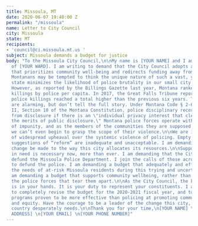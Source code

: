 ```yaml
---
title: Missoula, MT
date: 2020-06-07 19:40:00 Z
permalink: "/missoula"
name: Letter to City Council
city: Missoula
state: MT
recipients:
- 'council@ci.missoula.mt.us '
subject: Missoula demands a budget for justice
body: "To the Missoula City Council,\n\nMy name is [YOUR NAME] and I am a resident
  of [YOUR WARD]. I am writing to demand that the City Council adopts a budget
  that prioritizes community well-being and redirects funding away from the police.\n\nMany
  Montanans may be tempted to think the unique nature of such a vast, yet sparsely-populated
  state minimizes the likelihood of police brutality in our small city communities.
  However, as reported by the Billings Gazette last year, Montana ranked ninth in
  killings by police per capita. In 2017, the Great Falls Tribune reported Montana
  police killings reached a total higher than the previous six years. These figures
  are alarming, but don’t tell the full story. Under Montana Code § 2-6-102 and Article
  II, Section 10 of the Montana Constitution, police disciplinary records are exempt
  from disclosure if there is an \"individual privacy interest that clearly exceeds
  the merits of public disclosure.\" Montana police forces operate within a culture
  of impunity, and as the members of the communities they are supposed to be protecting,
  we can’t even begin to grasp the scope of their violence.\n\nWe are in the midst
  of widespread upheaval over the systemic violence of policing. Empty gestures and
  suggestions of “reform” are inadequate and unacceptable. I am demanding that real
  change be made to the way this city allocates its resources.\n\nSupport for communities
  in need is necessary now, more than ever. I am demanding that the City Council meaningfully
  defund the Missoula Police Department. I join the calls of those across the country
  to defund the police. I am demanding a budget that adequately and effectively meets
  the needs of at-risk Missoula residents during this trying and uncertain time. I
  am demanding a budget that supports community wellbeing, rather than empowering
  the police forces that tear them apart.\n\nAs the City Council, the budget proposal
  is in your hands. It is your duty to represent your constituents. I am urging you
  to completely revise the budget for the 2020-2021 fiscal year, and to fund the social
  programs proven to be more effective than policing at promoting community safety
  and equity. Have the courage to be a leader of the change this city, state, and
  country desperately needs.\n\nThank you for your time,\n[YOUR NAME] \n[YOUR
  ADDRESS] \n[YOUR EMAIL] \n[YOUR PHONE NUMBER]"
---
```


